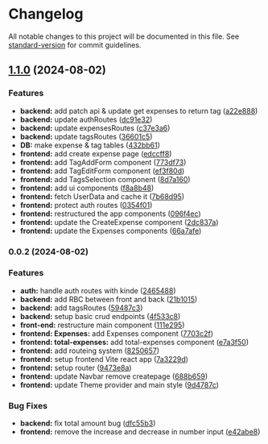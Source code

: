 # Changelog

All notable changes to this project will be documented in this file. See [standard-version](https://github.com/conventional-changelog/standard-version) for commit guidelines.

## [1.1.0](https://github.com/shebll/Expenses-App/compare/v0.0.2...v1.1.0) (2024-08-02)


### Features

* **backend:** add patch api & update get expenses to return tag ([a22e888](https://github.com/shebll/Expenses-App/commit/a22e888219214f6c9f84bc2e006dfdffc3f19d1d))
* **backend:** update authRoutes ([dc91e32](https://github.com/shebll/Expenses-App/commit/dc91e32c49eeab81f76f62f0a57ce948f85e6cdc))
* **backend:** update expensesRoutes ([c37e3a6](https://github.com/shebll/Expenses-App/commit/c37e3a6046cf693415e55c71cae55d89a847a23e))
* **backend:** update tagsRoutes ([36601c5](https://github.com/shebll/Expenses-App/commit/36601c57fcc8ec8ef334e84c7f4f9092f9a8afb7))
* **DB:** make  expense & tag tables ([432bb61](https://github.com/shebll/Expenses-App/commit/432bb6138ad481c83b23bb198bc342a672d15be9))
* **frontend:** add create expense page ([edccff8](https://github.com/shebll/Expenses-App/commit/edccff8684e42159c95bdf1548b61815adb59c36))
* **frontend:** add TagAddForm component ([773df73](https://github.com/shebll/Expenses-App/commit/773df73fc815d192b118a33cfe37c895e715c192))
* **frontend:** add TagEditForm component ([ef3f80d](https://github.com/shebll/Expenses-App/commit/ef3f80d06663ba7959fefaeb5f70460a015c1b31))
* **frontend:** add TagsSelection component ([8d7a160](https://github.com/shebll/Expenses-App/commit/8d7a160aabfcc385a9461e36a294b56329c99226))
* **frontend:** add ui components ([f8a8b48](https://github.com/shebll/Expenses-App/commit/f8a8b48a1695f1e50798c67420d1ba9fae1accc2))
* **frontend:** fetch UserData and cache it ([7b68d95](https://github.com/shebll/Expenses-App/commit/7b68d95e5c58a844fa910e898555e9d1bd843a4e))
* **frontend:** protect auth routes ([0354f01](https://github.com/shebll/Expenses-App/commit/0354f01bb4332b8dbe6a6271be8cbcfa3498b024))
* **frontend:** restructured the app components ([096f4ec](https://github.com/shebll/Expenses-App/commit/096f4ecce3e23ec02669521ce54fb17dd8faf444))
* **frontend:** update the CreateExpense component ([2dc837a](https://github.com/shebll/Expenses-App/commit/2dc837ab172782409262e94cc8032ae682decb92))
* **frontend:** update the Expenses components ([66a7afe](https://github.com/shebll/Expenses-App/commit/66a7afec43f32e5260f0827f280ebe8142940f7e))

### 0.0.2 (2024-08-02)


### Features

* **auth:** handle auth routes with kinde ([2465488](https://github.com/shebll/Expenses-App/commit/2465488f314e19059a52dd06bd1b740d5fd8e3f7))
* **backend:** add RBC between front and back ([21b1015](https://github.com/shebll/Expenses-App/commit/21b1015319c0770a96862936a2153b48d7a59c41))
* **backend:** add tagsRoutes ([59487c3](https://github.com/shebll/Expenses-App/commit/59487c3cb4ed23a0ff4b1f565daf65b030632dd3))
* **backend:** setup basic crud endpoints ([4f533c8](https://github.com/shebll/Expenses-App/commit/4f533c837cb6065ddf933ebbac1c799b55765578))
* **front-end:** restructure main component ([111e295](https://github.com/shebll/Expenses-App/commit/111e295af7d3cbe0dd34807431d729ef97333682))
* **frontend: Expenses:** add Expenses component ([7703c2f](https://github.com/shebll/Expenses-App/commit/7703c2f91b10c5356dd6b71c272c2f14055fe768))
* **frontend: total-expenses:** add total-expenses component ([e7a3f50](https://github.com/shebll/Expenses-App/commit/e7a3f509c51b6b2d72c5a2b20a231b33dde4462c))
* **frontend:** add routeing system ([8250657](https://github.com/shebll/Expenses-App/commit/825065799f906a4ffc15e361a98b554181e0c041))
* **frontend:** setup frontend Vite react app ([7a3229d](https://github.com/shebll/Expenses-App/commit/7a3229d5d4bfa9842652b19ee88f6f54b54ea9ae))
* **frontend:** setup router ([9473e8a](https://github.com/shebll/Expenses-App/commit/9473e8a6e82b7238a3157a1cf51b1c60d30fdda1))
* **frontend:** update Navbar remove createpage ([688b659](https://github.com/shebll/Expenses-App/commit/688b659bdff38ca0ccc12d769441a2019fc2d1bf))
* **frontend:** update Theme provider and main style ([9d4787c](https://github.com/shebll/Expenses-App/commit/9d4787cc15c7598355f8ed5c1a5fd09746dd53a5))


### Bug Fixes

* **backend:** fix total amount bug ([dfc55b3](https://github.com/shebll/Expenses-App/commit/dfc55b39f3147d2ea25e3c232356b75501c582bd))
* **frontend:** remove the increase and decrease in number input ([e42abe8](https://github.com/shebll/Expenses-App/commit/e42abe824ec62b66b1a273d851c85407c379e051))
